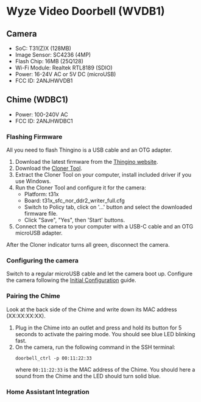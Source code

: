 Wyze Video Doorbell (WVDB1)
===========================

Camera
------

- SoC: T31(Z)X (128MB)
- Image Sensor: SC4236 (4MP)
- Flash Chip: 16MB (25Q128)
- Wi-Fi Module: Realtek RTL8189 (SDIO)
- Power: 16-24V AC or 5V DC (microUSB)
- FCC ID: 2ANJHWVDB1

Chime (WDBC1)
-------------

- Power: 100-240V AC
- FCC ID: 2ANJHWDBC1


### Flashing Firmware

All you need to flash Thingino is a USB cable and an OTG adapter.

1. Download the latest firmware from the [Thingino website](https://thingino.com/).
2. Download the [Cloner Tool](https://thingino.com/cloner).
3. Extract the Cloner Tool on your computer, install included driver if you use Windows.
4. Run the Cloner Tool and configure it for the camera:
	- Platform: t31x
	- Board: t31x_sfc_nor_ddr2_writer_full.cfg
	- Switch to Policy tab, click on '...' button and select the downloaded firmware file.
	- Click "Save", "Yes", then 'Start' buttons.
5. Connect the camera to your computer with a USB-C cable and an OTG microUSB adapter.

After the Cloner indicator turns all green, disconnect the camera.

### Configuring the camera

Switch to a regular microUSB cable and let the camera boot up. Configure the
camera following the [Initial Configuration](../thingino/01-configuration.md)
guide.

### Pairing the Chime

Look at the back side of the Chime and write down its MAC address (XX:XX:XX:XX).

1. Plug in the Chime into an outlet and press and hold its button for 5 seconds
   to activate the pairing mode. You should see blue LED blinking fast.
2. On the camera, run the following command in the SSH terminal:
   ```
   doorbell_ctrl -p 00:11:22:33
   ```
   where `00:11:22:33` is the MAC address of the Chime. You should here a sound
   from the Chime and the LED should turn solid blue.

### Home Assistant Integration
